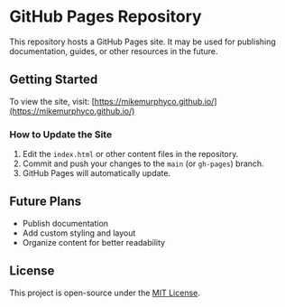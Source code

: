 # GitHub Pages Repository

This repository hosts a GitHub Pages site. It may be used for publishing documentation, guides, or other resources in the future.

## Getting Started

To view the site, visit: [https://mikemurphyco.github.io/](https://mikemurphyco.github.io/)

### How to Update the Site

1. Edit the `index.html` or other content files in the repository.
2. Commit and push your changes to the `main` (or `gh-pages`) branch.
3. GitHub Pages will automatically update.

## Future Plans

- Publish documentation
- Add custom styling and layout
- Organize content for better readability

## License

This project is open-source under the [MIT License](LICENSE).
